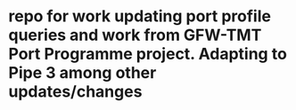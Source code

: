 
<!-- README.md is generated from README.Rmd. Please edit that file -->

# repo for work updating port profile queries and work from GFW-TMT Port Programme project. Adapting to Pipe 3 among other updates/changes
